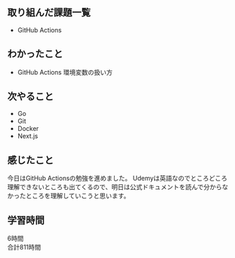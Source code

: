 ## 取り組んだ課題一覧
- GitHub Actions

## わかったこと
- GitHub Actions 環境変数の扱い方

## 次やること
- Go
- Git
- Docker
- Next.js

## 感じたこと
今日はGitHub Actionsの勉強を進めました。
Udemyは英語なのでところどころ理解できないところも出てくるので、明日は公式ドキュメントを読んで分からなかったところを理解していこうと思います。


## 学習時間
6時間<br />
合計811時間
